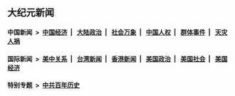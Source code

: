 ## 大纪元新闻

#### 中国新闻 &nbsp;>&nbsp; [中国经济](indexes/ncid283/README.md?08080445) &nbsp;| &nbsp; [大陆政治](indexes/ncid277/README.md?08080445) &nbsp;| &nbsp; [社会万象](indexes/ncid282/README.md?08080445) &nbsp;| &nbsp; [中国人权](indexes/ncid278/README.md?08080445) &nbsp;| &nbsp; [群体事件](indexes/ncid279/README.md?08080445) &nbsp;| &nbsp; [天灾人祸](indexes/ncid280/README.md?08080445)

#### 国际新闻 &nbsp;>&nbsp; [美中关系](indexes/nf1412576/README.md?08080445) &nbsp;| &nbsp; [台湾新闻](indexes/ncid1349361/README.md?08080445) &nbsp;| &nbsp; [香港新闻](indexes/ncid1349362/README.md?08080445) &nbsp;| &nbsp; [美国政治](indexes/ncid1078159/README.md?08080445) &nbsp;| &nbsp; [美国社会](indexes/ncid1078160/README.md?08080445) &nbsp;| &nbsp; [美国经济](indexes/ncid1078158/README.md?08080445)

#### 特别专题 &nbsp;>&nbsp; [中共百年历史](https://github.com/easy2view/epoch-special/blob/master/README.md?08080445)  
